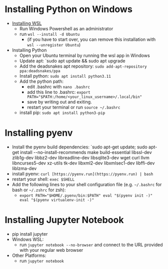 # Installing Python on Windows
- [Installing WSL](https://learn.microsoft.com/en-us/windows/wsl/install)
	- Run Windows Powershell as an administrator 
	- run `wsl --install -d Ubuntu`
		- (if you have to start over, you can remove this installation with `wsl --unregister Ubuntu`)
- Installing Python
	- Open your Ubuntu terminal by running the wsl app in Windows
	- Update apt: `sudo apt update && sudo apt upgrade
	- Add the deadsnakes apt repository: `sudo add-apt-repository ppa:deadsnakes/ppa`
	- Install python: `sudo apt install python3.11`
	- Add the python path:
		- edit .bashrc with `nano .bashrc` 
		- add this line to .bashrc:
		   `export PATH="$PATH:/home/<your_linux_username>/.local/bin"`
		- save by writing out and exiting.
		- restart your terminal or run `source ~/.bashrc`
	- install pip: `sudo apt install python3-pip`

# Installing pyenv
- Install the pyenv build dependencies: 
  `sudo apt-get update; sudo apt-get install --no-install-recommends make build-essential libssl-dev zlib1g-dev libbz2-dev libreadline-dev libsqlite3-dev wget curl llvm libncurses5-dev xz-utils tk-dev libxml2-dev libxmlsec1-dev libffi-dev liblzma-dev
- install pyenv: `curl [https://pyenv.run](https://pyenv.run) | bash`
- restart your shell: `exec $SHELL`
- Add the following lines to your shell configuration file (e.g. `~/.bashrc` for bash or `~/.zshrc` for zsh):
	- `export PATH="$HOME/.pyenv/bin:$PATH" eval "$(pyenv init -)" eval "$(pyenv virtualenv-init -)"`

# Installing Jupyter Notebook
- pip install jupyter
- Windows WSL:
	- run `jupyter notebook --no-browser` and connect to the URL provided with your regular web browser 
- Other Platforms:
	- run `jupyter notebook`
